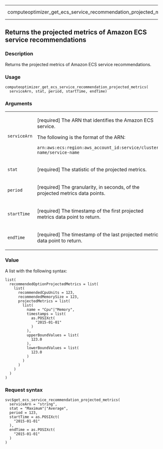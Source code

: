 <table style="width: 100%;">
<tbody>
<tr class="odd">
<td>computeoptimizer_get_ecs_service_recommendation_projected_metrics</td>
<td style="text-align: right;">R Documentation</td>
</tr>
</tbody>
</table>

## Returns the projected metrics of Amazon ECS service recommendations

### Description

Returns the projected metrics of Amazon ECS service recommendations.

### Usage

    computeoptimizer_get_ecs_service_recommendation_projected_metrics(
      serviceArn, stat, period, startTime, endTime)

### Arguments

<table>
<colgroup>
<col style="width: 35%" />
<col style="width: 65%" />
</colgroup>
<tbody>
<tr class="odd">
<td><code
id="computeoptimizer_get_ecs_service_recommendation_projected_metrics_:_serviceArn">serviceArn</code></td>
<td><p>[required] The ARN that identifies the Amazon ECS service.</p>
<p>The following is the format of the ARN:</p>
<p><code>arn:aws:ecs:region:aws_account_id:service/cluster-name/service-name</code></p></td>
</tr>
<tr class="even">
<td><code
id="computeoptimizer_get_ecs_service_recommendation_projected_metrics_:_stat">stat</code></td>
<td><p>[required] The statistic of the projected metrics.</p></td>
</tr>
<tr class="odd">
<td><code
id="computeoptimizer_get_ecs_service_recommendation_projected_metrics_:_period">period</code></td>
<td><p>[required] The granularity, in seconds, of the projected metrics
data points.</p></td>
</tr>
<tr class="even">
<td><code
id="computeoptimizer_get_ecs_service_recommendation_projected_metrics_:_startTime">startTime</code></td>
<td><p>[required] The timestamp of the first projected metrics data
point to return.</p></td>
</tr>
<tr class="odd">
<td><code
id="computeoptimizer_get_ecs_service_recommendation_projected_metrics_:_endTime">endTime</code></td>
<td><p>[required] The timestamp of the last projected metrics data point
to return.</p></td>
</tr>
</tbody>
</table>

### Value

A list with the following syntax:

    list(
      recommendedOptionProjectedMetrics = list(
        list(
          recommendedCpuUnits = 123,
          recommendedMemorySize = 123,
          projectedMetrics = list(
            list(
              name = "Cpu"|"Memory",
              timestamps = list(
                as.POSIXct(
                  "2015-01-01"
                )
              ),
              upperBoundValues = list(
                123.0
              ),
              lowerBoundValues = list(
                123.0
              )
            )
          )
        )
      )
    )

### Request syntax

    svc$get_ecs_service_recommendation_projected_metrics(
      serviceArn = "string",
      stat = "Maximum"|"Average",
      period = 123,
      startTime = as.POSIXct(
        "2015-01-01"
      ),
      endTime = as.POSIXct(
        "2015-01-01"
      )
    )
